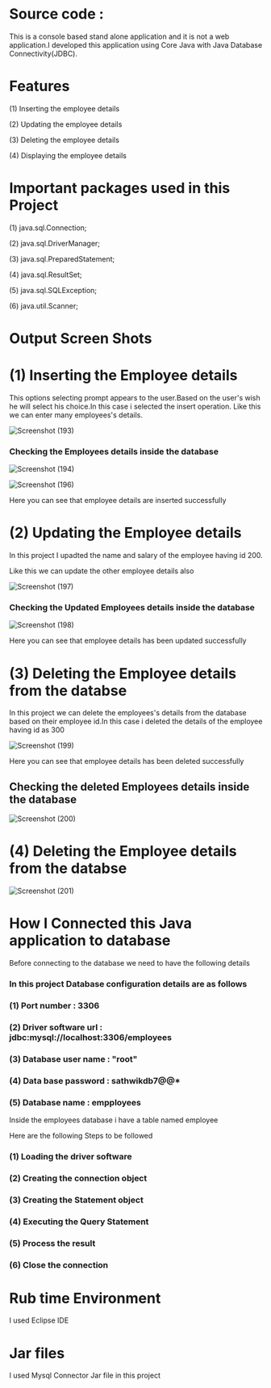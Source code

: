 
# Source code :

This is a  console based stand alone  application and  it is not a  web application.I developed this  application using  Core Java with Java Database Connectivity(JDBC).

# Features

(1) Inserting the employee details 

(2) Updating the employee details 

(3) Deleting the employee details 

(4) Displaying the employee details 


# Important packages used in this Project

(1) java.sql.Connection;

(2) java.sql.DriverManager;

(3) java.sql.PreparedStatement;

(4) java.sql.ResultSet;

(5) java.sql.SQLException;

(6) java.util.Scanner;

#   Output Screen Shots

# (1) Inserting the Employee details


 This options selecting prompt appears  to the user.Based  on the user's wish  he will select his choice.In this case i selected the insert operation.
 Like this we can enter many employees's  details.


![Screenshot (193)](https://github.com/Sathwik-07/Employee-Management-System/assets/130444732/1f925a22-5771-49f8-90fb-bd7e1892c7ba)


### Checking the Employees details inside the database


![Screenshot (194)](https://github.com/Sathwik-07/Employee-Management-System/assets/130444732/a8fc19be-075a-4dcd-a0b4-de003013153e)


![Screenshot (196)](https://github.com/Sathwik-07/Employee-Management-System/assets/130444732/71b76350-fe4a-4c47-a474-84815f2f0019)

Here you can see that employee details are inserted successfully



# (2) Updating the Employee details

In this project I upadted the name and salary of the employee having id 200.

Like this we can update the other employee details also

![Screenshot (197)](https://github.com/Sathwik-07/Employee-Management-System/assets/130444732/ff32ec69-3288-4975-b6ba-047c8a57e586)

### Checking the Updated Employees details inside the database


![Screenshot (198)](https://github.com/Sathwik-07/Employee-Management-System/assets/130444732/4f7f232d-60b8-4581-bc8c-3e6256fd8497)

Here you can see that employee details has been updated successfully



# (3) Deleting the Employee details from the databse

In this project we can delete the employees's details from the database based on their employee id.In this case i deleted the details of the employee having id as 300


![Screenshot (199)](https://github.com/Sathwik-07/Employee-Management-System/assets/130444732/f7878173-a197-4d38-9c35-fa26dadd854b)

Here you can see that employee details has been deleted successfully


## Checking the deleted Employees details inside the database


![Screenshot (200)](https://github.com/Sathwik-07/Employee-Management-System/assets/130444732/8a9a1087-1927-4b3c-99f1-0545e8144656)


# (4) Deleting the Employee details from the databse


![Screenshot (201)](https://github.com/Sathwik-07/Employee-Management-System/assets/130444732/6fafba5e-1aae-4067-82a1-8b01eb7388c9)


# How I Connected this Java application to database

Before connecting to the database we need to have the following details 

### In this project Database configuration details are as follows

### (1) Port number : 3306

### (2) Driver software url : jdbc:mysql://localhost:3306/employees 

### (3) Database user name  : "root"

### (4) Data base password  : sathwikdb7@@*

### (5) Database name : empployees


Inside the employees database i   have  a table named employee


Here are the following  Steps  to be followed

### (1) Loading the driver software

### (2) Creating the connection object

### (3)  Creating the Statement object

### (4) Executing the Query Statement

### (5) Process the result

### (6) Close the connection


# Rub time Environment

I used Eclipse IDE


# Jar files

I used Mysql Connector Jar file in this project




























